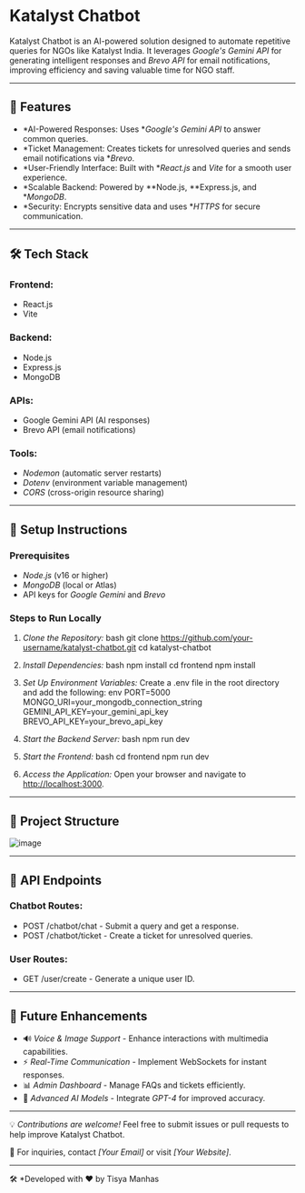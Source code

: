 # Katalyst Chatbot

Katalyst Chatbot is an AI-powered solution designed to automate repetitive queries for NGOs like Katalyst India.
It leverages *Google's Gemini API* for generating intelligent responses and *Brevo API* for email notifications, 
improving efficiency and saving valuable time for NGO staff.

---

## 🚀 Features

- *AI-Powered Responses: Uses **Google's Gemini API* to answer common queries.
- *Ticket Management: Creates tickets for unresolved queries and sends email notifications via **Brevo*.
- *User-Friendly Interface: Built with **React.js* and *Vite* for a smooth user experience.
- *Scalable Backend: Powered by **Node.js, **Express.js, and **MongoDB*.
- *Security: Encrypts sensitive data and uses **HTTPS* for secure communication.

---

## 🛠 Tech Stack

### Frontend:
- React.js
- Vite

### Backend:
- Node.js
- Express.js
- MongoDB

### APIs:
- Google Gemini API (AI responses)
- Brevo API (email notifications)

### Tools:
- *Nodemon* (automatic server restarts)
- *Dotenv* (environment variable management)
- *CORS* (cross-origin resource sharing)

---

## 📌 Setup Instructions

### Prerequisites
- *Node.js* (v16 or higher)
- *MongoDB* (local or Atlas)
- API keys for *Google Gemini* and *Brevo*

### Steps to Run Locally

1. *Clone the Repository:*
   bash
   git clone https://github.com/your-username/katalyst-chatbot.git
   cd katalyst-chatbot
   

2. *Install Dependencies:*
   bash
   npm install
   cd frontend
   npm install
   

3. *Set Up Environment Variables:*
   Create a .env file in the root directory and add the following:
   env
   PORT=5000
   MONGO_URI=your_mongodb_connection_string
   GEMINI_API_KEY=your_gemini_api_key
   BREVO_API_KEY=your_brevo_api_key
   

4. *Start the Backend Server:*
   bash
   npm run dev
   

5. *Start the Frontend:*
   bash
   cd frontend
   npm run dev
   

6. *Access the Application:*
   Open your browser and navigate to [http://localhost:3000](http://localhost:3000).

---

## 📂 Project Structure

![image](https://github.com/user-attachments/assets/a2efd6f2-1dd8-4b31-b28c-2ecb60a65917)


---

## 📡 API Endpoints

### Chatbot Routes:
- POST /chatbot/chat - Submit a query and get a response.
- POST /chatbot/ticket - Create a ticket for unresolved queries.

### User Routes:
- GET /user/create - Generate a unique user ID.

---

## 🔮 Future Enhancements

- 🔊 *Voice & Image Support* - Enhance interactions with multimedia capabilities.
- ⚡ *Real-Time Communication* - Implement WebSockets for instant responses.
- 📊 *Admin Dashboard* - Manage FAQs and tickets efficiently.
- 🤖 *Advanced AI Models* - Integrate *GPT-4* for improved accuracy.

---

💡 *Contributions are welcome!* Feel free to submit issues or pull requests to help improve Katalyst Chatbot.

📧 For inquiries, contact *[Your Email]* or visit *[Your Website]*.

---

🛠 *Developed with ❤ by Tisya Manhas
